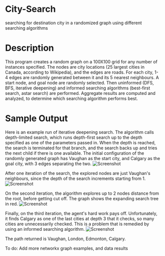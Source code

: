 # City-Search
searching for destination city in a randomized graph using different searching algorithms

# Description
This program creates a random graph on a 100X100 grid for any number of instances specified. The nodes are city locations (25 largest cities in Canada, according to Wikipedia), and the edges are roads. For each city, 1-4 edges are randomly generated between it and its 5 nearest neighbours. A start node, and goal node are randomly selected. Then uninformed (DFS, BFS, iterative deepening) and informed searching algorithms (best-first search, astar search) are performed. Aggregate results are computed and analyzed, to determine which searching algorithm performs best.

# Sample Output
Here is an example run of iterative deepening search. The algorithm calls depth-limited search, which runs depth-first search up to the depth specified as one of the parameters passed in. When the depth is reached, the search is terminated for that branch, and the search backs up and tries the next child if there is one available. 
The initial configuration of the randomly generated graph has Vaughan as the start city, and Calgary as the goal city, with 3 edges separating the two. 
![Screenshot](../master/iterative0.png)

After one iteration of the search, the explored nodes are just Vaughan's neighbours, since the depth of the search increments starting from 1.
![Screenshot](../master/iterative1.png)

On the second iteration, the algorithm explores up to 2 nodes distance from the root, before getting cut off. The graph shows the expanding search tree in red. 
![Screenshot](../master/iterative2.png)

Finally, on the third iteration, the agent's hard work pays off. Unfortunately, it finds Calgary as one of the last cities at depth 3 that it checks, so many cities are unnecessarily checked. This is a problem that is remedied by using an informed searching algorithm.
![Screenshot](../master/iterative3.png)

The path returned is Vaughan, London, Edmonton, Calgary. 

To do: Add more networkx graph examples, and data results

